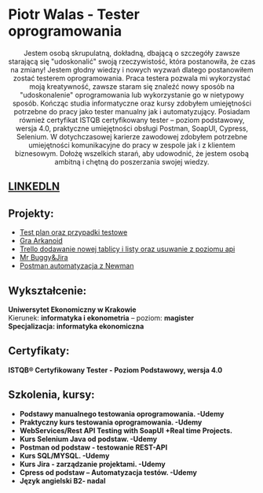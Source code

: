 <h1> Piotr Walas - Tester oprogramowania</h1>
<center>Jestem osobą skrupulatną, dokładną, dbającą o szczegóły zawsze starającą się
"udoskonalić" swoją rzeczywistość, która postanowiła, że czas na zmiany! Jestem
głodny wiedzy i nowych wyzwań dlatego postanowiłem zostać testerem
oprogramowania. Praca testera pozwala mi wykorzystać moją kreatywność,
zawsze staram się znaleźć nowy sposób na "udoskonalenie" oprogramowania lub
wykorzystanie go w nietypowy sposób. Kończąc studia informatyczne oraz kursy
zdobyłem umiejętności potrzebne do pracy jako tester manualny jak i
automatyzujący. Posiadam również certyfikat ISTQB certyfikowany tester –
poziom podstawowy, wersja 4.0, praktyczne umiejętności obsługi Postman,
SoapUI, Cypress, Selenium. W dotychczasowej karierze zawodowej zdobyłem
potrzebne umiejętności komunikacyjne do pracy w zespole jak i z klientem
biznesowym. Dołożę wszelkich starań, aby udowodnić, że jestem osobą ambitną i
chętną do poszerzania swojej wiedzy.</center>

## <a href="www.linkedin.com/in/piotr-walas-2650a62b5">LINKEDLN</a>


## Projekty:
<ul>
<li><a href="https://github.com/piotrwalas1/PORTFOLIO/blob/main/Plan%20testów%20oraz%20weryfikacja%20systemu%20logowania.pdf">Test plan oraz przypadki testowe</a></li>
<li><a href="https://youtu.be/Lfj4O_ybb2M">Gra Arkanoid</a></li>
<li><a href="https://youtu.be/ry0coIrIam8">Trello dodawanie nowej tablicy i listy oraz usuwanie z poziomu api</a></li>
<li><a href="https://youtu.be/75e71rICGrI">Mr Buggy&Jira</a></li>
 <li><a href="https://youtu.be/AOLgUmCeG2Q">Postman automatyzacja z Newman</a></li>
</ul>


## Wykształcenie: 
<strong>Uniwersytet Ekonomiczny w Krakowie</strong>
<br>Kierunek: <strong>informatyka i ekonometria</strong> – poziom: <strong>magister</strong></br>
<strong>Specjalizacja: <strong>informatyka ekonomiczna</strong>

## Certyfikaty:
ISTQB® Certyfikowany Tester - Poziom Podstawowy, wersja 4.0

## Szkolenia, kursy:
<ul>
 <li>Podstawy manualnego testowania oprogramowania. -Udemy</li>
 <li>Praktyczny kurs testowania oprogramowania. -Udemy</li>
<li>WebServices/Rest API Testing with SoapUI +Real time Projects.</li>
<li>Kurs Selenium Java od podstaw. -Udemy</li>
<li>Postman od podstaw - testowanie REST-API</li>
<li>Kurs SQL/MYSQL. -Udemy</li>
<li>Kurs Jira - zarządzanie projektami. -Udemy</li>
<li>Cpress od podstaw – Automatyzacja testów. -Udemy</li>
<li>Język angielski B2- nadal</li>
</ul>
